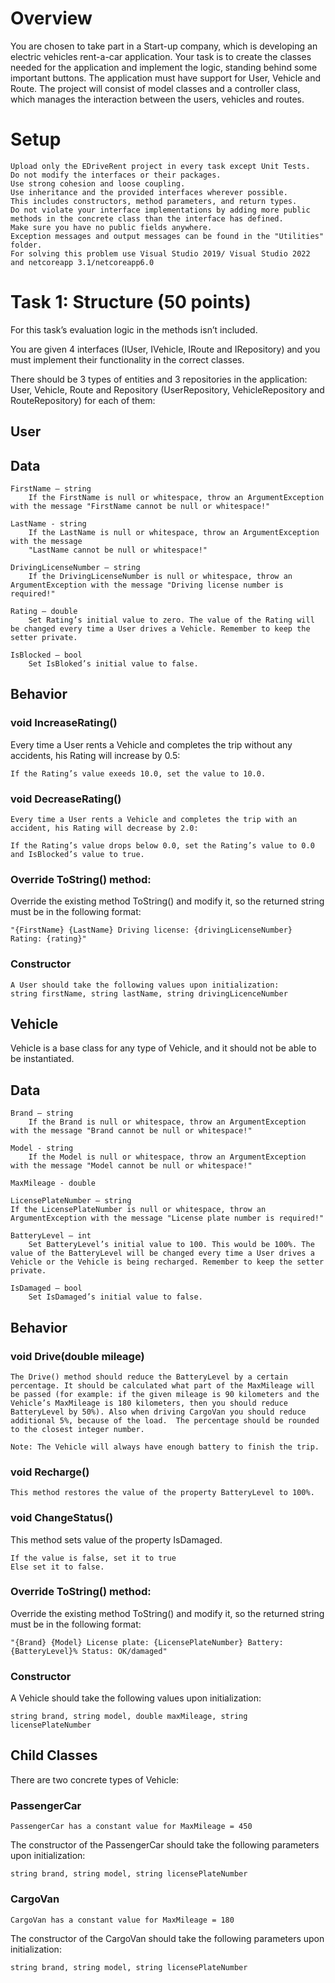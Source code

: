 # Overview

You are chosen to take part in a Start-up company, which is developing an electric vehicles rent-a-car application. Your task is to create the classes needed for the application and implement the logic, standing behind some important buttons. The application must have support for User, Vehicle and Route. The project will consist of model classes and a controller class, which manages the interaction between the users, vehicles and routes.

# Setup

	Upload only the EDriveRent project in every task except Unit Tests.
	Do not modify the interfaces or their packages.
	Use strong cohesion and loose coupling.
	Use inheritance and the provided interfaces wherever possible.
  	This includes constructors, method parameters, and return types.
	Do not violate your interface implementations by adding more public methods in the concrete class than the interface has defined.
	Make sure you have no public fields anywhere.
	Exception messages and output messages can be found in the "Utilities" folder.
	For solving this problem use Visual Studio 2019/ Visual Studio 2022 and netcoreapp 3.1/netcoreapp6.0

# Task 1: Structure (50 points)

For this task’s evaluation logic in the methods isn’t included.

You are given 4 interfaces (IUser, IVehicle, IRoute and IRepository) and you must implement their functionality in the correct classes.

There should be 3 types of entities and 3 repositories in the application: User, Vehicle, Route and Repository (UserRepository, VehicleRepository and RouteRepository) for each of them:

## User

## Data

	FirstName – string
		If the FirstName is null or whitespace, throw an ArgumentException with the message "FirstName cannot be null or whitespace!" 
		
	LastName - string
		If the LastName is null or whitespace, throw an ArgumentException with the message 
		"LastName cannot be null or whitespace!" 
		
	DrivingLicenseNumber – string
		If the DrivingLicenseNumber is null or whitespace, throw an ArgumentException with the message "Driving license number is required!"
		
	Rating – double
		Set Rating’s initial value to zero. The value of the Rating will be changed every time a User drives a Vehicle. Remember to keep the setter private.
		
	IsBlocked – bool
		Set IsBloked’s initial value to false.

## Behavior

### void IncreaseRating()

Еvery time a User rents a Vehicle and completes the trip without any accidents, his Rating will increase by 0.5:

	If the Rating’s value exeeds 10.0, set the value to 10.0.

### void DecreaseRating()

	Еvery time a User rents a Vehicle and completes the trip with an accident, his Rating will decrease by 2.0:

	If the Rating’s value drops below 0.0, set the Rating’s value to 0.0 and IsBlocked’s value to true.

### Override ToString() method:

Override the existing method ToString() and modify it, so the returned string must be in the following format:

	"{FirstName} {LastName} Driving license: {drivingLicenseNumber} Rating: {rating}"
	
### Constructor

	A User should take the following values upon initialization:
	string firstName, string lastName, string drivingLicenceNumber

## Vehicle

Vehicle is a base class for any type of Vehicle, and it should not be able to be instantiated.

## Data

	Brand – string
		If the Brand is null or whitespace, throw an ArgumentException with the message "Brand cannot be null or whitespace!"
		
	Model - string
		If the Model is null or whitespace, throw an ArgumentException with the message "Model cannot be null or whitespace!"
	
	MaxMilеage - double
	
	LicensePlateNumber – string
	If the LicensePlateNumber is null or whitespace, throw an ArgumentException with the message "License plate number is required!"
	
	BatteryLevel – int
		Set BatteryLevel’s initial value to 100. This would be 100%. The value of the BatteryLevel will be changed every time a User drives a Vehicle or the Vehicle is being recharged. Remember to keep the setter private.
		
	IsDamaged – bool
		Set IsDamaged’s initial value to false.

## Behavior

### void Drive(double mileage)

	The Drive() method should reduce the BatteryLevel by a certain percentage. It should be calculated what part of the MaxMileage will be passed (for example: if the given mileage is 90 kilometers and the Vehicle’s MaxMileage is 180 kilometers, then you should reduce BatteryLevel by 50%). Also when driving CargoVan you should reduce additional 5%, because of the load.  The percentage should be rounded to the closest integer number. 

	Note: The Vehicle will always have enough battery to finish the trip.
	
### void Recharge()

	This method restores the value of the property BatteryLevel to 100%.
	
### void ChangeStatus()

This method sets value of the property IsDamaged. 

	If the value is false, set it to true
	Else set it to false.
	
### Override ToString() method:

Override the existing method ToString() and modify it, so the returned string must be in the following format:

	"{Brand} {Model} License plate: {LicensePlateNumber} Battery: {BatteryLevel}% Status: OK/damaged"

### Constructor

A Vehicle should take the following values upon initialization:

	string brand, string model, double maxMileage, string licensePlateNumber

## Child Classes

There are two concrete types of Vehicle:

### PassengerCar

	PassengerCar has a constant value for MaxMileage = 450

The constructor of the PassengerCar should take the following parameters upon initialization:

	string brand, string model, string licensePlateNumber

### CargoVan

	CargoVan has a constant value for MaxMileage = 180

The constructor of the CargoVan should take the following parameters upon initialization:

	string brand, string model, string licensePlateNumber
